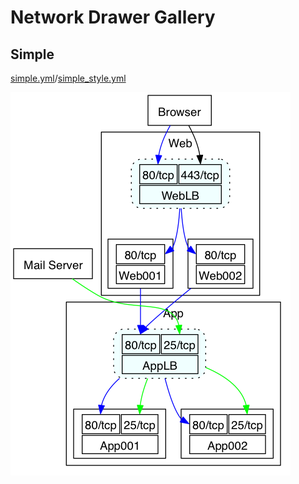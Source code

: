 # Network Drawer Gallery

## Simple

[simple.yml](examples/simple.yml)/[simple_style.yml](examples/simple_style.yml)

![sample diagram(PNG)](examples/simple.png)

